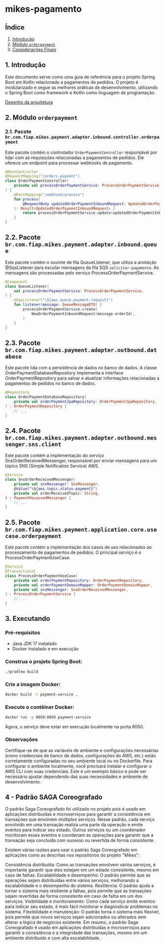 # mikes-pagamento

## **Índice**

1. [Introdução](#1-introdução)
2. [Módulo `orderpayment`](#2-módulo-orderpayment)
3. [Considerações Finais](#3-considerações-finais)

## 1. Introdução
Este documento serve como uma guia de referência para o projeto Spring Boot em Kotlin relacionado a pagamentos de pedidos. O projeto é modularizado e segue as melhores práticas de desenvolvimento, utilizando o Spring Boot como framework e Kotlin como linguagem de programação.

[Desenho da arquitetura](https://drive.google.com/file/d/12gofNmXk8W2QnhxiFWCI4OmvVH6Vsgun/view?usp=drive_link)

## 2. Módulo `orderpayment`
### 2.1. Pacote `br.com.fiap.mikes.payment.adapter.inbound.controller.orderpayment`
Este pacote contém o controlador `OrderPaymentController` responsável por lidar com as requisições relacionadas a pagamentos de pedidos. Ele oferece um endpoint para processar webhooks de pagamento.

```kotlin
@RestController
@RequestMapping("/orders-payment")
class OrderPaymentController(
    private val processOrderPaymentService: ProcessOrderPaymentService,
) {
    @PostMapping("/webhook/process")
    fun process(
        @RequestBody updatedOrderPaymentInboundRequest: UpdatedOrderPaymentInboundRequest,
    ): Result<UpdatedOrderPaymentInboundRequest> {
        return processOrderPaymentService.update(updatedOrderPaymentInboundRequest)
    }
}
```

## 2.2. Pacote `br.com.fiap.mikes.payment.adapter.inbound.queue`
Este pacote contém o ouvinte de fila QueueListener, que utiliza a anotação @SqsListener para escutar mensagens da fila SQS `solicitar-pagamento`. As mensagens são processadas pelo serviço ProcessOrderPaymentService.

```kotlin
@Component
class QueueListener(
    val processOrderPaymentService: ProcessOrderPaymentService,
) {
    @SqsListener("\${aws.queue.payment-request}")
    fun listener(message: QueueMessageDTO) {
        processOrderPaymentService.create(
            NewOrderPaymentInboundRequest(message.orderId),
        )
    }
}
```

## 2.3. Pacote `br.com.fiap.mikes.payment.adapter.outbound.database`
Este pacote lida com a persistência de dados no banco de dados. A classe OrderPaymentDatabaseRepository implementa a interface OrderPaymentRepository para salvar e atualizar informações relacionadas a pagamentos de pedidos no banco de dados.

```kotlin
@Repository
class OrderPaymentDatabaseRepository(
    private val orderPaymentJpaRepository: OrderPaymentJpaRepository,
) : OrderPaymentRepository {
    // ...
}
```

## 2.4. Pacote `br.com.fiap.mikes.payment.adapter.outbound.messenger.sns.client`
Este pacote contém a implementação do serviço SnsOrderReceivedMessenger, responsável por enviar mensagens para um tópico SNS (Simple Notification Service) AWS.

```kotlin
@Service
class SnsOrderReceivedMessenger(
    private val snsMessenger: SnsMessenger,
    @Value("\${aws.topic.status-payment}")
    private val orderReceivedTopic: String,
) : PaymentReceivedMessenger {
    // ...
}
```

## 2.5. Pacote `br.com.fiap.mikes.payment.application.core.usecase.orderpayment`
Este pacote contém a implementação dos casos de uso relacionados ao processamento de pagamentos de pedidos. O principal serviço é o ProcessOrderPaymentUseCase.

```kotlin
@Service
@Transactional
class ProcessOrderPaymentUseCase(
    private val orderPaymentRepository: OrderPaymentRepository,
    private val orderPaymentDomainMapper: OrderPaymentDomainMapper,
    private val snsMessenger: SnsOrderReceivedMessenger,
) : ProcessOrderPaymentService {
    // ...
}
```

## 3. Executando

### Pré-requisitos
- Java JDK 17 instalado
- Docker instalado e em execução

### Construa o projeto Spring Boot:

```bash
./gradlew build
```

### Crie a imagem Docker:

```bash
docker build -t payment-service .
```

### Execute o contêiner Docker:
```bash
docker run -p 8050:8050 payment-service
```

Agora, o serviço deve estar em execução localmente na porta 8050.

### Observações

Certifique-se de que as variáveis de ambiente e configurações necessárias (como credenciais de banco de dados, configurações do AWS, etc.) estão corretamente configuradas no seu ambiente local ou no Dockerfile.
Para configurar o ambiente localmente, você precisará instalar e configurar o AWS CLI com suas credenciais.
Este é um exemplo básico e pode ser necessário ajustar dependendo das suas necessidades e ambiente de desenvolvimento.


## 4 - Padrão SAGA Coreografado

O padrão Saga Coreografado foi utilizado no projeto pois é usado em aplicações distribuídas e microserviços para garantir a consistência em transações que envolvem múltiplos serviços. Nesse padrão, cada serviço envolvido em uma transação realiza uma parte da operação e emite eventos para indicar seu estado. Outros serviços ou um coordenador monitoram esses eventos e coordenam as operações para garantir que a transação seja concluída com sucesso ou revertida de forma consistente.

Existem várias razões para usar o padrão Saga Coreografado em aplicações como as descritas nos repositórios do projeto "Mikes":

Consistência distribuída: Como as transações envolvem vários serviços, é importante garantir que eles estejam em um estado consistente, mesmo em caso de falhas.
Escalabilidade e desempenho: O padrão permite que as operações sejam distribuídas entre vários serviços, melhorando a escalabilidade e o desempenho do sistema.
Resiliência: O padrão ajuda a tornar o sistema mais resiliente a falhas, pois permite que as transações sejam revertidas de forma consistente em caso de falha em um dos serviços.
Visibilidade e monitoramento: Como cada serviço emite eventos para indicar seu estado, é mais fácil monitorar e diagnosticar problemas no sistema.
Flexibilidade e manutenção: O padrão torna o sistema mais flexível, pois permite que novos serviços sejam adicionados ou alterados sem alterar a lógica de negócios existente.
Em resumo, o padrão Saga Coreografado é usado em aplicações distribuídas e microserviços para garantir a consistência e a integridade das transações, mesmo em um ambiente distribuído e com alta escalabilidade.